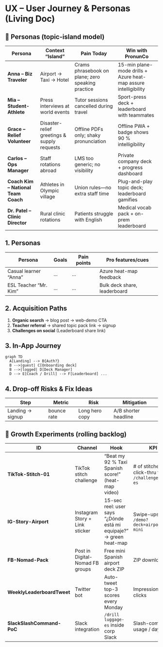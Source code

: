 # UX – User Journey & Personas (Living Doc)

## 🌟 Personas (topic-island model)

| Persona | Context “Island” | Pain Today | Win with PronunCo |
|---------|------------------|------------|-------------------|
| **Anna – Biz Traveler** | Airport → Taxi → Hotel | Crams phrasebook on plane; zero speaking practice | 15-min plane-mode drills + Azure heat-map assure intelligibility |
| **Mia – Student-Athlete** | Press interviews at world events | Tutor sessions cancelled during travel | Sport-press deck + leaderboard with teammates |
| **Grace – Relief Volunteer** | Disaster-relief greetings & supply requests | Offline PDFs only; shaky pronunciation | Offline PWA + badge shows 90 % intelligibility |
| **Carlos – Ops Manager** | Staff rotations abroad | LMS too generic; no visibility | Private company deck + progress dashboard |
| **Coach Kim – National Team Coach** | Athletes in Olympic village | Union rules—no extra staff time | Plug-and-play topic deck; leaderboard gamifies |
| **Dr. Patel – Clinic Director** | Rural clinic rotations | Patients struggle with English | Medical vocab pack + on-prem leaderboard |

## 1. Personas
| Persona | Goals | Pain points | Pro features/cues |
|---------|-------|-------------|-------------------|
| Casual learner “Anna” | ... | ... | Azure heat-map feedback |
| ESL Teacher “Mr. Kim” | ... | ... | Bulk deck share, leaderboard |

## 2. Acquisition Paths
1. **Organic search** → blog post → web-demo CTA
2. **Teacher referral** → shared topic pack link → signup
3. **Challenges on social** (Leaderboard share link)

## 3. In-App Journey
```mermaid
graph TD
  A[Landing] --> B{Auth?}
  B -->|guest| C[Onboarding deck]
  B -->|logged| D[Deck Manager]
  D --> E[Coach / Drill] --> F[Leaderboard] ...
```

## 4. Drop-off Risks & Fix Ideas
| Step | Metric | Risk | Mitigation |
|------|--------|------|-----------|
| Landing → signup | bounce rate | Long hero copy | A/B shorter headline |

## 🚀 Growth Experiments (rolling backlog)

| ID | Channel | Hook | KPI |
|----|---------|------|-----|
| **TikTok-Stitch-01** | TikTok stitch challenge | “Beat my 92 % Taxi Spanish score!” (heat-map video) | # of stitches, click-thru to `/challenge/taxi-es` |
| **IG-Story-Airport** | Instagram Story + Link sticker | 15-sec reel: user says “¿Dónde está mi equipaje?” → green heat-map | Swipe-ups to `/demo?deck=airport-mini` |
| **FB-Nomad-Pack** | Post in Digital-Nomad FB groups | Free mini Spanish airport deck ZIP | ZIP downloads |
| **WeeklyLeaderboardTweet** | Twitter bot | Auto-tweet top-3 scores every Monday | Impressions, clicks |
| **SlackSlashCommand-PoC** | Slack integration | `/drill luggage-es` inside corp Slack | Slash-command usage / day |
